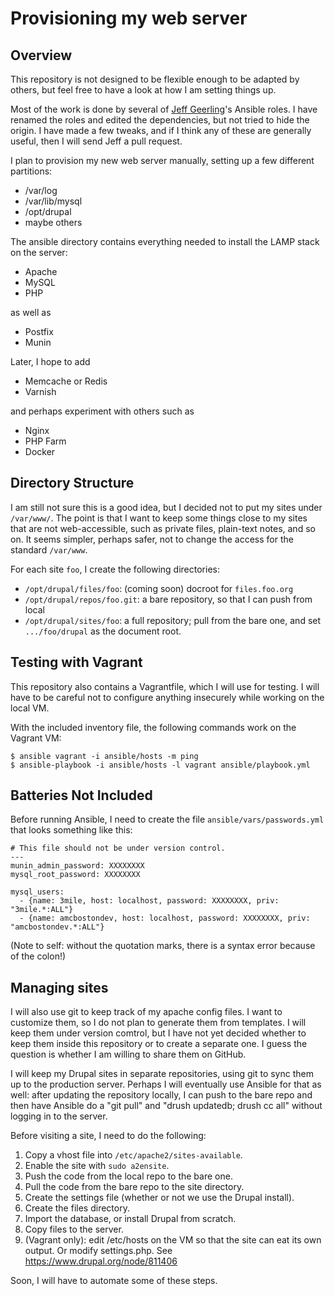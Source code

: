 # Provisioning my web server

## Overview

This repository is not designed to be flexible enough to be adapted by others,
but feel free to have a look at how I am setting things up.

Most of the work is done by several of [Jeff
Geerling](https://github.com/geerlingguy)'s Ansible roles. I have renamed the
roles and edited the dependencies, but not tried to hide the origin.  I have
made a few tweaks, and if I think any of these are generally useful, then I
will send Jeff a pull request.

I plan to provision my new web server manually, setting up a few different
partitions:

- /var/log
- /var/lib/mysql
- /opt/drupal
- maybe others

The ansible directory contains everything needed to install the LAMP stack on
the server:

- Apache
- MySQL
- PHP

as well as

- Postfix
- Munin

Later, I hope to add

- Memcache or Redis
- Varnish

and perhaps experiment with others such as

- Nginx
- PHP Farm
- Docker

## Directory Structure

I am still not sure this is a good idea, but I decided not to put my sites
under `/var/www/`.  The point is that I want to keep some things close to my
sites that are not web-accessible, such as private files, plain-text notes,
and so on.  It seems simpler, perhaps safer, not to change the access for the
standard `/var/www`.

For each site `foo`, I create the following directories:

- `/opt/drupal/files/foo`:  (coming soon) docroot for `files.foo.org`
- `/opt/drupal/repos/foo.git`:  a bare repository, so that I can push from
  local
- `/opt/drupal/sites/foo`:  a full repository; pull from the bare one, and set
  `.../foo/drupal` as the document root.

## Testing with Vagrant

This repository also contains a Vagrantfile, which I will use for testing.  I
will have to be careful not to configure anything insecurely while working on
the local VM.

With the included inventory file, the following commands work on the Vagrant
VM:

```
$ ansible vagrant -i ansible/hosts -m ping
$ ansible-playbook -i ansible/hosts -l vagrant ansible/playbook.yml
```

## Batteries Not Included

Before running Ansible, I need to create the file `ansible/vars/passwords.yml`
that looks something like this:
```
# This file should not be under version control.
---
munin_admin_password: XXXXXXXX
mysql_root_password: XXXXXXXX

mysql_users:
  - {name: 3mile, host: localhost, password: XXXXXXXX, priv: "3mile.*:ALL"}
  - {name: amcbostondev, host: localhost, password: XXXXXXXX, priv: "amcbostondev.*:ALL"}
```
(Note to self: without the quotation marks, there is a syntax error because of
the colon!)

## Managing sites

I will also use git to keep track of my apache config files.  I want to
customize them, so I do not plan to generate them from templates.  I will keep
them under version comtrol, but I have not yet decided whether to keep them
inside this repository or to create a separate one. I guess the question is
whether I am willing to share them on GitHub.

I will keep my Drupal sites in separate repositories, using git to sync them
up to the production server.  Perhaps I will eventually use Ansible for that
as well:  after updating the repository locally, I can push to the bare repo
and then have Ansible do a "git pull" and "drush updatedb; drush cc all"
without logging in to the server.

Before visiting a site, I need to do the following:

1. Copy a vhost file into `/etc/apache2/sites-available`.
2. Enable the site with `sudo a2ensite`.
3. Push the code from the local repo to the bare one.
4. Pull the code from the bare repo to the site directory.
5. Create the settings file (whether or not we use the Drupal install).
6. Create the files directory.
7. Import the database, or install Drupal from scratch.
8. Copy files to the server.
9. (Vagrant only): edit /etc/hosts on the VM so that the site can eat its own
   output. Or modify settings.php.  See https://www.drupal.org/node/811406

Soon, I will have to automate some of these steps.

